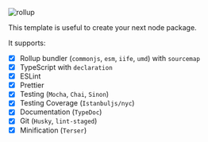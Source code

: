 
![rollup](https://user-images.githubusercontent.com/8418700/141651449-7a9fe540-d1a7-4828-bbf2-c97bc64af56d.jpg)

This template is useful to create your next node package.

It supports:

- [x] Rollup bundler (`commonjs`, `esm`, `iife`, `umd`) with `sourcemap`
- [x] TypeScript with `declaration`
- [x] ESLint
- [x] Prettier
- [x] Testing (`Mocha`, `Chai`, `Sinon`)
- [x] Testing Coverage (`Istanbuljs/nyc`)
- [x] Documentation (`TypeDoc`)
- [x] Git (`Husky`, `lint-staged`)
- [x] Minification (`Terser`)
